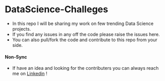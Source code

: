 # DataScience-Challeges

*  In this repo I will be sharing my work on few trending Data Science projects.
*  If you find any issues in any off the code please raise the issues here.
* You can also pull/fork the code and contribute to this repo from your side.


#### Non-Sync
*  If have an idea and looking for the contributers you can always reach me on <a href="https://www.linkedin.com/in/bharikrishnareddy12aug1999">Linkedin</a> !
